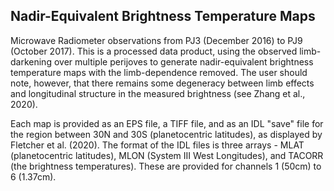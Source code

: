## Nadir-Equivalent Brightness Temperature Maps

Microwave Radiometer observations from PJ3 (December 2016) to PJ9 (October
2017).  This is a processed data product, using the observed limb-darkening over
multiple perijoves to generate nadir-equivalent brightness temperature maps with
the limb-dependence removed.  The user should note, however, that there remains
some degeneracy between limb effects and longitudinal structure in the measured
brightness (see Zhang et al., 2020).

Each map is provided as an EPS file, a TIFF file, and as an IDL "save" file for
the region between 30N and 30S (planetocentric latitudes), as displayed by
Fletcher et al. (2020).  The format of the IDL files is three arrays - MLAT (planetocentric latitudes), MLON (System III
West Longitudes), and TACORR (the brightness temperatures).  These are provided
for channels 1 (50cm) to 6 (1.37cm).
